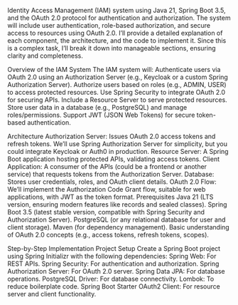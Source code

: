 Identity Access Management (IAM) system using Java 21, Spring Boot 3.5, and the OAuth 2.0 protocol for authentication and authorization. The system will include user authentication, role-based authorization, and secure access to resources using OAuth 2.0. I’ll provide a detailed explanation of each component, the architecture, and the code to implement it. Since this is a complex task, I’ll break it down into manageable sections, ensuring clarity and completeness.

Overview of the IAM System
The IAM system will:
Authenticate users via OAuth 2.0 using an Authorization Server (e.g., Keycloak or a custom Spring Authorization Server).
Authorize users based on roles (e.g., ADMIN, USER) to access protected resources.
Use Spring Security to integrate OAuth 2.0 for securing APIs.
Include a Resource Server to serve protected resources.
Store user data in a database (e.g., PostgreSQL) and manage roles/permissions.
Support JWT (JSON Web Tokens) for secure token-based authentication.

Architecture
Authorization Server: Issues OAuth 2.0 access tokens and refresh tokens. We’ll use Spring Authorization Server for simplicity, but you could integrate Keycloak or Auth0 in production.
Resource Server: A Spring Boot application hosting protected APIs, validating access tokens.
Client Application: A consumer of the APIs (could be a frontend or another service) that requests tokens from the Authorization Server.
Database: Stores user credentials, roles, and OAuth client details.
OAuth 2.0 Flow: We’ll implement the Authorization Code Grant flow, suitable for web applications, with JWT as the token format.
Prerequisites
Java 21 (LTS version, ensuring modern features like records and sealed classes).
Spring Boot 3.5 (latest stable version, compatible with Spring Security and Authorization Server).
PostgreSQL (or any relational database for user and client storage).
Maven (for dependency management).
Basic understanding of OAuth 2.0 concepts (e.g., access tokens, refresh tokens, scopes).

Step-by-Step Implementation
Project Setup
Create a Spring Boot project using Spring Initializr with the following dependencies:
Spring Web: For REST APIs.
Spring Security: For authentication and authorization.
Spring Authorization Server: For OAuth 2.0 server.
Spring Data JPA: For database operations.
PostgreSQL Driver: For database connectivity.
Lombok: To reduce boilerplate code.
Spring Boot Starter OAuth2 Client: For resource server and client functionality.
